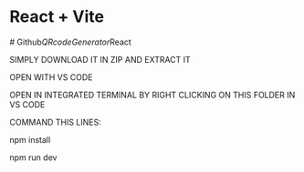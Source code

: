 # React + Vite


#   G i t h u b _ Q R c o d e G e n e r a t o r _ R e a c t 


SIMPLY DOWNLOAD IT IN ZIP AND EXTRACT IT

OPEN WITH VS CODE

OPEN IN INTEGRATED TERMINAL BY RIGHT CLICKING ON THIS FOLDER IN VS CODE

COMMAND THIS LINES:

npm install

npm run dev
 
 
